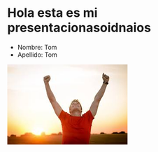 # Hola esta es mi presentacionasoidnaios

- Nombre: Tom
- Apellido: Tom

![imagen mia](Untitled.jpg)
